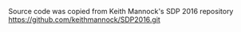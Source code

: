 Source code was copied from Keith Mannock's SDP 2016 repository
https://github.com/keithmannock/SDP2016.git
